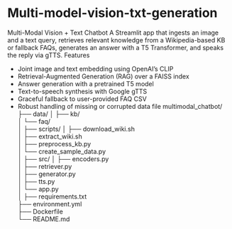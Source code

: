 # Multi-model-vision-txt-generation
Multi-Modal Vision + Text Chatbot
A Streamlit app that ingests an image and a text query, retrieves relevant knowledge from a Wikipedia-based KB or fallback FAQs, generates an answer with a T5 Transformer, and speaks the reply via gTTS.
Features
- Joint image and text embedding using OpenAI’s CLIP
- Retrieval-Augmented Generation (RAG) over a FAISS index
- Answer generation with a pretrained T5 model
- Text-to-speech synthesis with Google gTTS
- Graceful fallback to user-provided FAQ CSV
- Robust handling of missing or corrupted data file
multimodal_chatbot/
├── data/
│   ├── kb/                   
│   └── faq/                   
│
├── scripts/
│   ├── download_wiki.sh       
│   ├── extract_wiki.sh       
│   ├── preprocess_kb.py      
│   └── create_sample_data.py  
│
├── src/
│   ├── encoders.py           
│   ├── retriever.py           
│   ├── generator.py           
│   ├── tts.py               
│   └── app.py                
│
├── requirements.txt          
├── environment.yml            
├── Dockerfile                
└── README.md                 
